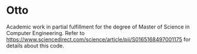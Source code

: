 # Otto
Academic work in partial fulfillment for the degree of Master of Science in Computer Engineering.
Refer to https://www.sciencedirect.com/science/article/pii/S0165168497001175 for details about this code.
